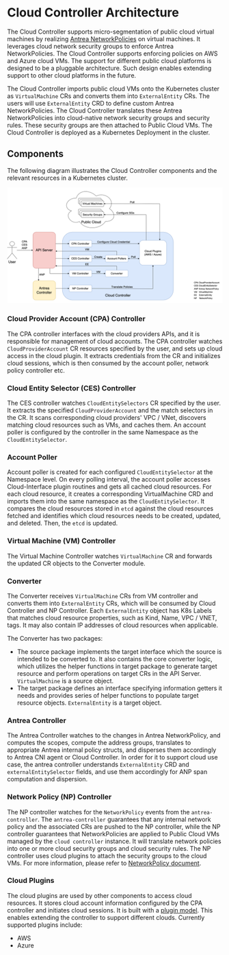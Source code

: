 # Cloud Controller Architecture

The Cloud Controller supports micro-segmentation of public cloud virtual
machines by realizing [Antrea NetworkPolicies](https://github.com/antrea-io/antrea/blob/main/docs/antrea-network-policy.md)
on virtual machines. It leverages cloud network security groups to enforce
Antrea NetworkPolicies. The Cloud Controller supports enforcing policies on AWS
and Azure cloud VMs. The support for different public cloud platforms is
designed to be a pluggable architecture. Such design enables extending support
to other cloud platforms in the future.

The Cloud Controller imports public cloud VMs onto the Kubernetes cluster as
`VirtualMachine` CRs and converts them into `ExternalEntity` CRs. The users
will use `ExternalEntity` CRD to define custom Antrea NetworkPolicies. The
Cloud Controller translates these Antrea NetworkPolicies into cloud-native
network security groups and security rules. These security groups are then
attached to Public Cloud VMs. The Cloud Controller is deployed as a Kubernetes
Deployment in the cluster.

## Components

The following diagram illustrates the Cloud Controller components and the
relevant resources in a Kubernetes cluster.

<img src="./assets/arch.png" width="1000" alt="Cloud Controller Components">

### Cloud Provider Account (CPA) Controller

The CPA controller interfaces with the cloud providers APIs, and it is
responsible for management of cloud accounts. The CPA controller watches
`CloudProviderAccount` CR resources specified by the user, and sets up cloud
access in the cloud plugin. It extracts credentials from the CR and initializes
cloud sessions, which is then consumed by the account poller, network policy
controller etc.

### Cloud Entity Selector (CES) Controller

The CES controller watches `CloudEntitySelectors` CR specified by the user. It
extracts the specified `CloudProviderAccount` and the match selectors in the 
CR. It scans corresponding cloud providers' VPC / VNet, discovers matching
cloud resources such as VMs, and caches them. An account poller is configured by
the controller in the same Namespace as the `CloudEntitySelector`.

### Account Poller

Account poller is created for each configured `CloudEntitySelector` at the
Namespace level. On every polling interval, the account poller accesses
Cloud-Interface plugin routines and gets all cached cloud resources.
For each cloud resource, it creates a corresponding VirtualMachine CRD and
imports them into the same namespace as the `CloudEntitySelector`.
It compares the cloud resources stored in `etcd` against the cloud
resources fetched and identifies which cloud resources needs to be created,
updated, and deleted. Then, the `etcd` is updated.

### Virtual Machine (VM) Controller

The Virtual Machine Controller watches `VirtualMachine` CR and forwards the
updated CR objects to the Converter module.

### Converter

The Converter receives `VirtualMachine` CRs from VM controller and converts them
into `ExternalEntity` CRs, which will be consumed by Cloud Controller and NP
Controller. Each `ExternalEntity` object has K8s Labels that matches cloud
resource properties, such as Kind, Name, VPC / VNET, tags. It may also contain
IP addresses of cloud resources when applicable.

The Converter has two packages:

- The source package implements the target interface which the source is
  intended to be converted to. It also contains the core converter logic, which
  utilizes the helper functions in target package to generate target resource
  and perform operations on target CRs in the API Server. `VirtualMachine` is a
  source object.
- The target package defines an interface specifying information getters it
  needs and provides series of helper functions to populate target resource
  objects. `ExternalEntity` is a target object.

### Antrea Controller

The Antrea Controller watches to the changes in Antrea NetworkPolicy, and
computes the scopes, compute the address groups, translates to appropriate
Antrea internal policy structs, and disperses them accordingly to Antrea CNI
agent or Cloud Controller. In order for it to support cloud use case, the antrea
controller understands `ExternalEntity` CRD and `externalEntitySelector` fields,
and use them accordingly for ANP span computation and dispersion.

### Network Policy (NP) Controller

The NP controller watches for the `NetworkPolicy` events from the
`antrea-controller`. The `antrea-controller` guarantees that any internal
network policy and the associated CRs are pushed to the NP controller, while
the NP controller guarantees that NetworkPolicies are applied to Public Cloud
VMs managed by the `cloud controller` instance. It will translate network
policies into one or more cloud security groups and cloud security rules. The NP
controller uses cloud plugins to attach the security groups to the cloud VMs.
For more information, please refer to [NetworkPolicy document](networkpolicy.md).

### Cloud Plugins

The cloud plugins are used by other components to access cloud resources. It
stores cloud account information configured by the CPA controller and initiates
cloud sessions. It is built with a [plugin model](design-cloud-plugin.md).
This enables extending the controller to support different clouds. Currently
supported plugins include:

- AWS
- Azure
